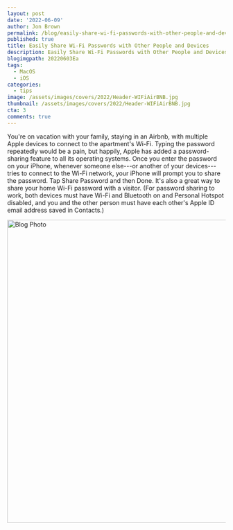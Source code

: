 ```yaml
---
layout: post
date: '2022-06-09'
author: Jon Brown
permalink: /blog/easily-share-wi-fi-passwords-with-other-people-and-devices/
published: true
title: Easily Share Wi-Fi Passwords with Other People and Devices
description: Easily Share Wi-Fi Passwords with Other People and Devices
blogimgpath: 20220603Ea
tags:
  - MacOS
  - iOS
categories:
  - tips
image: /assets/images/covers/2022/Header-WIFiAirBNB.jpg
thumbnail: /assets/images/covers/2022/Header-WIFiAirBNB.jpg
cta: 3
comments: true
---
```

You're on vacation with your family, staying in an Airbnb, with multiple
Apple devices to connect to the apartment's Wi-Fi. Typing the password
repeatedly would be a pain, but happily, Apple has added a
password-sharing feature to all its operating systems. Once you enter
the password on your iPhone, whenever someone else---or another of your
devices---tries to connect to the Wi-Fi network, your iPhone will prompt
you to share the password. Tap Share Password and then Done. It's also a
great way to share your home Wi-Fi password with a visitor. (For
password sharing to work, both devices must have Wi-Fi and Bluetooth on
and Personal Hotspot disabled, and you and the other person must have
each other's Apple ID email address saved in Contacts.)

<img alt="Blog Photo" src="{{ site.site_cdn }}/assets/images/blog/2022/20220603Ea/image2.jpeg" class="img-fluid rounded m-2" width="700" />

